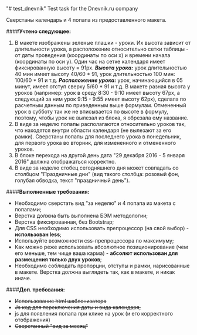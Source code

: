 "# test_dnevnik"
Test task for the Dnevnik.ru company

Сверстаны календарь и 4 попапа из предоставленного макета.

####**Учтено следующее:**

1.	В макете изображены зеленые плашки - уроки. Их высота зависит от длительности урока, а расположение относительно сетки таблицы - от даты проведения (координаты по оси x) и времени начала (координаты по оси y). Один час на сетке календаря имеет фиксированную высоту = 91px. **_Высота урока:_** урок длительностью 40 мин имеет высоту 40/60 * 91, урок длительностью 100 мин: 100/60 * 91 и т.д. **_Расположение урока:_** урок, начинающийся в 05 минут, имеет отступ сверху 5/60 * 91 и т.д.
В макете разная высота у уроков (например: урок в среду 8:30 - 9:10 имеет высоту 67px, а следующий за ним урок 9:15 - 9:55 имеет высоту 62px), сделала по расчетным данным по приведенным выше формулам. Отмененный урок в субботу так же не вписывается по высоте в формулу, поэтому, чтобы урок не вылезал из блока, я обрезала ему название.
2. В виде за неделю попапы располагаются относительно уроков так, что находятся внутри области календаря (не вылезают за его рамки). Сверстаны попапы для последнего урока в понедельник, для первого урока во вторник, для измененного и отмененного уроков.
3.	В блоке перехода на другой день дата "29 декабря 2016 - 5 января 2016" должна отображаться корректно.
4.	В виде за неделю стобец сегодняшнего дня может совпадать со столбцом "Праздничные дни" (вид такого столбца: розовый фон, голубая обводка, текст "праздничный день").

####**Выполненные требования:**

*	Необходимо сверстать вид "за неделю" и 4 попапа из макета с попапами;
*	Верстка должна быть выполнена БЭМ методологии;
*	Верстка фиксированная, без Bootstrap;
*	Для CSS необходимо использовать препроцессор (на свой выбор) - **использован less**;
*	Используйте возможности css-препроцессора по максимуму;
*	Как можно реже использовать абсолютное позиционирование (чем его меньше, тем чище ваша карма) - **абсолют использован для размещения только двух уроков**;
*	Необходимо соблюдать пропорции, отступы и рамки, нарисованные в макете. Верстка должна выглядеть так, как в макете, и никак иначе.

####**Доп. требования:**

*	~~Использование html шаблонизатора~~
*	~~Js код для переключения даты и вида календаря,~~
*	js для появления попапа при клике на урок (и его корректного отображения)
*	~~Сверстанный "вид за месяц"~~
